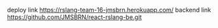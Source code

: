 deploy link https://rslang-team-16-jmsbrn.herokuapp.com/
backend link https://github.com/JMSBRN/react-rslang-be.git
